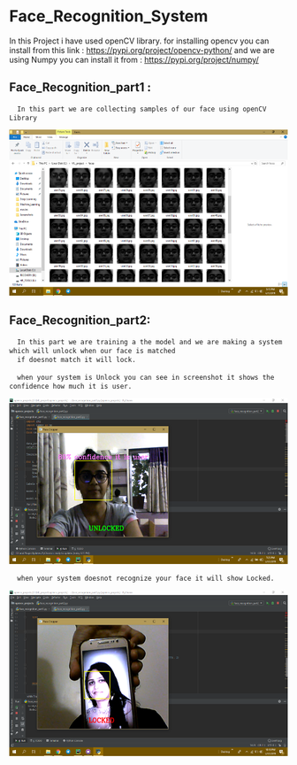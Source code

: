 # Face_Recognition_System
In this Project i have used openCV library.
for installing opencv you can install from this link :
https://pypi.org/project/opencv-python/
and we are using Numpy
you can install it from :
https://pypi.org/project/numpy/


## Face_Recognition_part1 :
      In this part we are collecting samples of our face using openCV Library
<img src ="Images/Faces.png" width="600" height="300">
    
## Face_Recognition_part2:
      In this part we are training a the model and we are making a system which will unlock when our face is matched
      if doesnot match it will lock.
      
      when your system is Unlock you can see in screenshot it shows the confidence how much it is user.
      
<img src ="Images/Unlocked.png" width="600" height="300">

      when your system doesnot recognize your face it will show Locked.
<img src ="Images/Locked.png" width="600" height="300">

